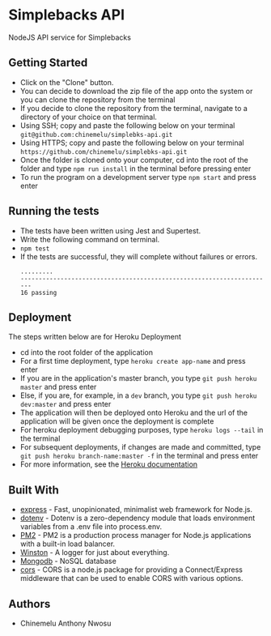 # Simplebacks API
NodeJS API service for Simplebacks

## Getting Started
* Click on the "Clone" button.
* You can decide to download the zip file of the app onto the system or you can clone the repository from the terminal
* If you decide to clone the repository from the terminal, navigate to a directory of your choice on that terminal.
* Using SSH; copy and paste the following below on your terminal `git@github.com:chinemelu/simplebks-api.git`
* Using HTTPS; copy and paste the following below on your terminal `https://github.com/chinemelu/simplebks-api.git`
* Once the folder is cloned onto your computer, cd into the root of the folder and type `npm run install` in the terminal before pressing enter
* To run the program on a development server type `npm start` and press enter 

## Running the tests
* The tests have been written using Jest and Supertest.
* Write the following command on terminal.
* ```npm test```
* If the tests are successful, they will complete without failures or errors.
  ```
  .........
  ----------------------------------------------------------------------
  16 passing
  ```

## Deployment
The steps written below are for Heroku Deployment
* cd into the root folder of the application
* For a first time deployment, type `heroku create app-name` and press enter
* If you are in the application's master branch, you type `git push heroku master` and press enter
* Else, if you are, for example, in a `dev` branch, you type `git push heroku dev:master` and press enter
* The application will then be deployed onto Heroku and the url of the application will be given once the deployment is complete
* For heroku deployment debugging purposes, type `heroku logs --tail` in the terminal
* For subsequent deployments, if changes are made and committed, type `git push heroku branch-name:master -f` in the terminal and press enter
* For more information, see the [Heroku documentation](https://devcenter.heroku.com/articles/git)

## Built With
* [express](https://expressjs.com/) - Fast, unopinionated, minimalist web framework for Node.js.
* [dotenv](https://www.npmjs.com/package/dotenv) - Dotenv is a zero-dependency module that loads environment variables from a .env file into process.env.
* [PM2](https://pm2.keymetrics.io/) - PM2 is a production process manager for Node.js applications with a built-in load balancer.
* [Winston](https://github.com/winstonjs/winston) - A logger for just about everything.
* [Mongodb](https://github.com/mongodb/mongo) - NoSQL database
* [cors](https://github.com/expressjs/cors) - CORS is a node.js package for providing a Connect/Express middleware that can be used to enable CORS with various options.

## Authors
* Chinemelu Anthony Nwosu 

